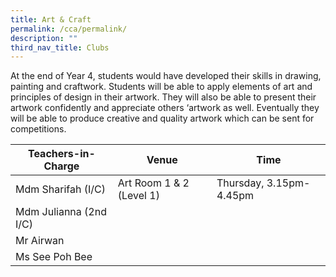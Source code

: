 ```yaml
---
title: Art & Craft
permalink: /cca/permalink/
description: ""
third_nav_title: Clubs
---
```


At the end of Year 4, students would have developed their skills in drawing, painting and craftwork. Students will be able to apply elements of art and principles of design in their artwork. They will also be able to present their artwork confidently and appreciate others ‘artwork as well. Eventually they will be able to produce creative and quality artwork which can be sent for competitions.


| Teachers-in-Charge | Venue | Time |
| -------- | -------- | -------- |
| Mdm Sharifah (I/C)     | Art Room 1 & 2 (Level 1)    | Thursday, 3.15pm-4.45pm    |
| Mdm Julianna (2nd I/C)     |      |      |
| Mr Airwan      |     |    |
| Ms See Poh Bee   |      |      |